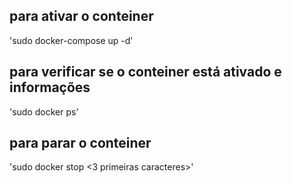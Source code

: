 ## para ativar o conteiner
'sudo docker-compose up -d'
## para verificar se o conteiner está ativado e informações
'sudo docker ps'
## para parar o conteiner
'sudo docker stop <3 primeiras caracteres>'
